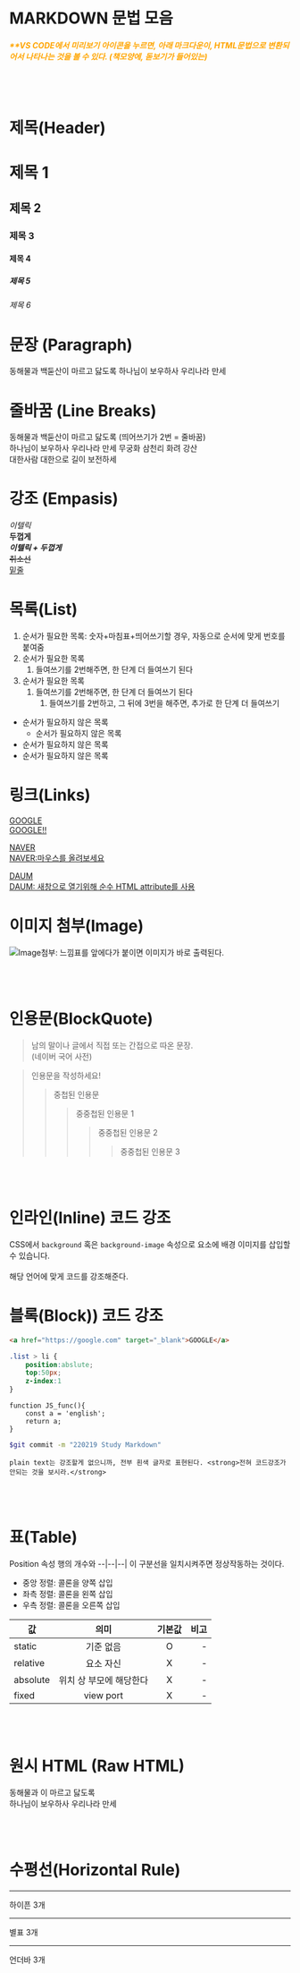 # MARKDOWN 문법 모음
#####  <b style="color:orange;">**VS CODE에서 미리보기 아이콘을 누르면, 아래 마크다운이, HTML문법으로 변환되어서 나타나는 것을 볼 수 있다. (책모양에, 돋보기가 들어있는) </b>

<br/><br/>

# 제목(Header)

# 제목 1
## 제목 2
### 제목 3
#### 제목 4
##### 제목 5
###### 제목 6



# 문장 (Paragraph)

동해물과 백둗산이 마르고 닳도록
하나님이 보우하사 우리나라 만세


# 줄바꿈 (Line Breaks)

동해물과 백둗산이 마르고 닳도록  (띄어쓰기가 2번 = 줄바꿈)  
하나님이 보우하사 우리나라 만세
무궁화 삼천리 화려 강산 <br>
대한사람 대한으로 길이 보전하세


# 강조 (Empasis)
_이텔릭_  
**두껍게**  <br>
**_이텔릭 + 두껍게_**  
~~취소선~~  
<u>밑줄</u>


# 목록(List)

1. 순서가 필요한 목록: 숫자+마침표+띄어쓰기할 경우, 자동으로 순서에 맞게 번호를 붙여줌  
1. 순서가 필요한 목록
    1. 들여쓰기를 2번해주면, 한 단계 더 들여쓰기 된다
1. 순서가 필요한 목록  
    1. 들여쓰기를 2번해주면, 한 단계 더 들여쓰기 된다
        1. 들여쓰기를 2번하고, 그 뒤에 3번을 해주면, 추가로 한 단계 더 들여쓰기



- 순서가 필요하지 않은 목록
    - 순서가 필요하지 않은 목록
- 순서가 필요하지 않은 목록
- 순서가 필요하지 않은 목록


# 링크(Links)

<a href="https://google.com">GOOGLE</a>  
[GOOGLE!!](https://google.com)


<a href="https://naver.com">NAVER</a>  
[NAVER:마우스를 올려보세요](https://naver.com "마우스 올렸을 때 나타나는 텍스트")


<a href="https://daum.net" target="_blank">DAUM</a>  
[DAUM: 새창으로 열기위해 순수 HTML attribute를 사용](https://daum.net "마우스 올렸을 때 나타나는 텍스트")


# 이미지 첨부(Image)
![Image첨부: 느낌표를 앞에다가 붙이면 이미지가 바로 출력된다.](https://www.google.com/images/branding/googlelogo/2x/googlelogo_light_color_272x92dp.png "마우스를 올리면 나타남. 구글 로고입니다이")



<br><br>


# 인용문(BlockQuote)

> 남의 말이나 글에서 직접 또는 간접으로 따온 문장.  
> (네이버 국어 사전)

> 인용문을 작성하세요!
>> 중첩된 인용문
>>> 중중첩된 인용문 1
>>>> 중중첩된 인용문 2
>>>>> 중중첩된 인용문 3


<br><br>

# 인라인(Inline) 코드 강조

CSS에서 `background` 혹은
`background-image` 속성으로 요소에 배경 이미지를 삽입할 수 있습니다.  
<br>
해당 언어에 맞게 코드를 강조해준다.
<br>

# 블록(Block)) 코드 강조

```html
<a href="https://google.com" target="_blank">GOOGLE</a>
```


```css
.list > li {
    position:abslute;
    top:50px;
    z-index:1
}
```


```javscript
function JS_func(){
    const a = 'english';
    return a;
}
```


```bash
$git commit -m "220219 Study Markdown"

```


```plaintext
plain text는 강조할게 없으니까, 전부 흰색 글자로 표현된다. <strong>전혀 코드강조가 안되는 것을 보시라.</strong>
```


<br><br>


# 표(Table)
 
Position 속성
행의 개수와 --|--|--| 이 구분선을 일치시켜주면 정상작동하는 것이다.  
- 중앙 정렬: 콜론을 양쪽 삽입  
- 좌측 정렬: 콜론을 왼쪽 삽입  
- 우측 정렬: 콜론을 오른쪽 삽입

값 | 의미 | 기본값 | 비고
--|:--:|:--:|--:|
static | 기준 없음 | O | -
relative | 요소 자신 | X | -
absolute | 위치 상 부모에 해당한다 | X | -
fixed | view port | X | -


<br><br>

# 원시 HTML (Raw HTML)
동해물과 <u style="position:absolute; left:30px; top:-20px; color:red; font-weight:700 ">백두산</u>이 마르고 닳도록   <br/>
하나님이 보우하사 우리나라 만세


<br><br>

# 수평선(Horizontal Rule)

---
하이픈 3개
***
별표 3개
___
언더바 3개